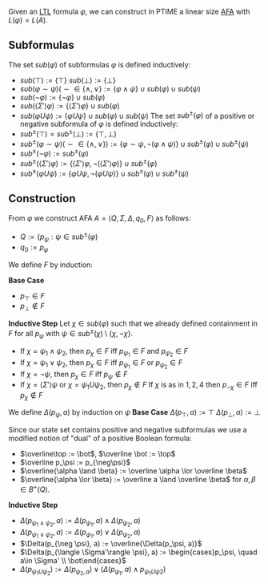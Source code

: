 Given an [LTL](Linear%20Temporal%20Logic.md) formula $\varphi$, we can construct in PTIME a linear size [AFA](Alternating%20Finite%20Automata.md) with $L(\varphi) =  L(A)$.



## Subformulas
The set $sub(\varphi)$ of subformulas $\varphi$ is defined inductively:
- $sub(\top) := \lbrace \top\rbrace$ $sub(\bot) := \lbrace \bot \rbrace$
- $sub(\varphi \sim \psi)(\sim \in\lbrace \land, \lor\rbrace := \lbrace\varphi \land \psi\rbrace \cup sub(\varphi) \cup sub(\psi)$
- $sub(\neg \varphi) := \lbrace \neg \varphi\rbrace \cup sub(\varphi)$
- $sub(\langle \Sigma'\rangle\varphi) := \lbrace \langle \Sigma'\rangle\varphi\rbrace \cup sub(\varphi)$
- $sub(\varphi U \psi) := \lbrace \varphi U \psi\rbrace\cup sub(\varphi) \cup sub(\psi)$
The set $sub^\pm(\varphi)$ of a positive or negative subformula of $\varphi$ is defined inductively:
- $sub^\pm(\top) = sub^{\pm}(\bot) := \lbrace \top, \bot\rbrace$
- $sub^\pm(\varphi \sim \psi)(\sim\in\lbrace \land,\lor\rbrace) := \lbrace \varphi \sim \psi, \neg(\varphi \land \psi)\rbrace \cup sub^{\pm}(\varphi) \cup sub^\pm(\psi)$
- $sub^\pm(\neg \varphi) := sub^\pm(\varphi)$
- $sub^\pm(\langle \Sigma'\rangle \varphi) := \lbrace \langle\Sigma'\rangle\varphi, \neg(\langle\Sigma'\rangle\varphi)\rbrace \cup sub^\pm(\varphi)$
- $sub^\pm(\varphi U \psi) := \lbrace \varphi U \psi, \neg(\varphi U \psi)\rbrace \cup sub^\pm(\varphi) \cup sub^{\pm}(\psi)$

## Construction

From $\varphi$ we construct AFA $A = \langle Q, \Sigma, \Delta, q_0, F\rangle$ as follows:
- $Q := \lbrace p_\psi : \psi \in sub^\pm(\varphi)$
- $q_0 := p_\varphi$

We define $F$ by induction:

__Base Case__
- $p_\top \in F$
- $p_\bot \not \in F$

__Inductive Step__
Let $\chi\in sub(\varphi)$ such that we already defined containment in $F$ for all $p_\psi$ with $\psi \in sub^\pm(\chi) \setminus\lbrace \chi, \neg \chi\rbrace$.
- If $\chi = \psi_1 \land \psi_2$, then $p_\chi \in F$ iff $p_{\psi_1} \in F$ and $p_{\psi_2} \in F$
- If $\chi = \psi_1 \lor \psi_2$, then $p_\chi \in F$ iff $p_{\psi_1} \in F$ or $p_{\psi_2} \in F$
- If $\chi = \neg \psi$, then $p_{\chi}\in F$ iff $p_{\psi} \not \in F$
- If $\chi = \langle\Sigma'\rangle\psi$ or $\chi = \psi_1 U \psi_2$, then $p_\chi \not\in F$
If $\chi$ is as in $1, 2, 4$ then $p_{\neg \chi} \in F$ iff $p_\chi \not \in F$

We define $\Delta(p_\psi, a)$ by induction on $\psi$
__Base Case__
$\Delta(p_\top, a) := \top$
$\Delta(p_\bot, a) := \bot$

Since our state set contains positive and negative subformulas we use a modified notion of "dual" of a positive Boolean formula:

- $\overline\top := \bot$, $\overline \bot := \top$
- $\overline p_\psi := p_{\neg\psi}$
- $\overline{\alpha \land \beta} := \overline \alpha \lor \overline \beta$
- $\overline{\alpha \lor \beta} := \overline a \land \overline \beta$
for $\alpha, \beta \in B^+(Q)$.

__Inductive Step__
- $\Delta(p_{\psi_1 \land \psi_2}, a) := \Delta(p_{\psi_1}, a) \land \Delta(p_{\psi_2}, a)$
- $\Delta(p_{\psi_1 \lor \psi_2}, a) := \Delta(p_{\psi_1}, a) \lor \Delta(p_{\psi_2}, a)$
- $\Delta(p_{\neg \psi}, a) := \overline{\Delta(p_\psi, a)}$
- $\Delta(p_{\langle \Sigma'\rangle \psi}, a) := \begin{cases}p_\psi, \quad a\in \Sigma' \\ \bot\end{cases}$
- $\Delta(p_{\psi_1 U \psi_2}) := \Delta(p_{\psi_2, a}) \lor (\Delta(p_{\psi_1}, a) \land p_{\psi_1 U \psi 2})$

